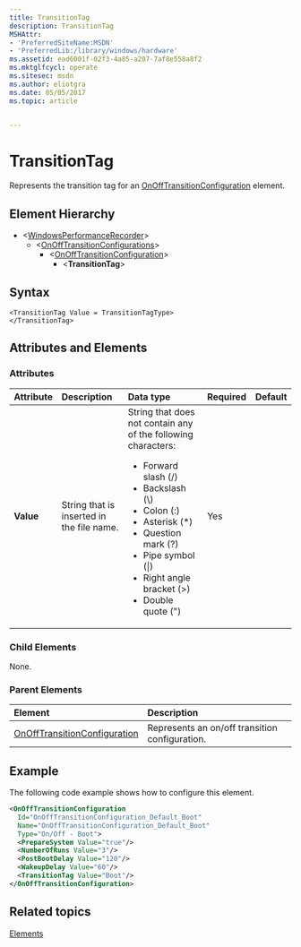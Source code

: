 ```yaml
---
title: TransitionTag
description: TransitionTag
MSHAttr:
- 'PreferredSiteName:MSDN'
- 'PreferredLib:/library/windows/hardware'
ms.assetid: ead6001f-02f3-4a85-a207-7af8e558a8f2
ms.mktglfcycl: operate
ms.sitesec: msdn
ms.author: eliotgra
ms.date: 05/05/2017
ms.topic: article


---
```



# TransitionTag

Represents the transition tag for an [OnOffTransitionConfiguration](onofftransitionconfiguration.md) element.


## Element Hierarchy

* \<[WindowsPerformanceRecorder](windowsperformancerecorder.md)\>
  * \<[OnOffTransitionConfigurations](onofftransitionconfigurations.md)\>
    * \<[OnOffTransitionConfiguration](onofftransitionconfiguration.md)\>
      * \<**TransitionTag**\>


## Syntax

```
<TransitionTag Value = TransitionTagType>
</TransitionTag>
```


## Attributes and Elements


### Attributes

| Attribute | Description                               | Data type                                                                                                                                                                                                                                                                                           | Required | Default |
| :-------- | :---------------------------------------- | :-------------------------------------------------------------------------------------------------------------------------------------------------------------------------------------------------------------------------------------------------------------------------------------------------- | :------- | :------ |
| **Value** | String that is inserted in the file name. | String that does not contain any of the following characters: <ul> <li>Forward slash (/)</li> <li>Backslash (&#92;)</li> <li>Colon (:)</li> <li>Asterisk (*)</li> <li>Question mark (?)</li> <li>Pipe symbol (&#124;)</li> <li>Right angle bracket (&gt;)</li> <li>Double quote (&quot;)</li> </ul> | Yes      |         |


### Child Elements

None.


### Parent Elements

| Element                                                         | Description                                    |
| :-------------------------------------------------------------- | :--------------------------------------------- |
| [OnOffTransitionConfiguration](onofftransitionconfiguration.md) | Represents an on/off transition configuration. |


## Example

The following code example shows how to configure this element.

```xml
<OnOffTransitionConfiguration
  Id="OnOffTransitionConfiguration_Default_Boot"
  Name="OnOffTransitionConfiguration_Default_Boot"
  Type="On/Off - Boot">
  <PrepareSystem Value="true"/>
  <NumberOfRuns Value="3"/>
  <PostBootDelay Value="120"/>
  <WakeupDelay Value="60"/>
  <TransitionTag Value="Boot"/>
</OnOffTransitionConfiguration>
```


## Related topics

[Elements](elements.md)

